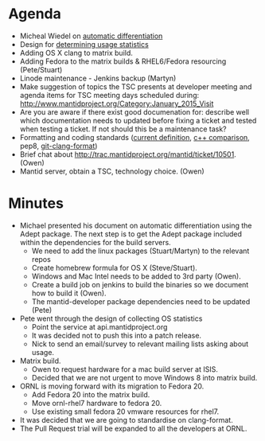 Agenda
======
* Micheal Wiedel on [automatic differentiation](https://github.com/mantidproject/documents/blob/master/Design/IntegratingAdept.md)
* Design for [determining usage statistics](https://github.com/mantidproject/documents/blob/master/Design/MeasureUsageStatistics.md)
* Adding OS X clang to matrix build.
* Adding Fedora to the matrix builds & RHEL6/Fedora resourcing (Pete/Stuart)
* Linode maintenance - Jenkins backup (Martyn)
* Make suggestion of topics the TSC presents at developer meeting and agenda items for TSC meeting days scheduled during: http://www.mantidproject.org/Category:January_2015_Visit 
* Are you are aware if there exist good documenation for: describe well which documentation needs to updated before fixing a ticket and tested when testing a ticket. If not should this be a maintenance task?
* Formatting and coding standards ([current definition](http://www.mantidproject.org/Coding_Standards), [c++ comparison](https://gist.github.com/peterfpeterson/f095f0153cab9b6a6459), pep8, [git-clang-format](https://llvm.org/svn/llvm-project/cfe/trunk/tools/clang-format/git-clang-format))
* Brief chat about http://trac.mantidproject.org/mantid/ticket/10501. (Owen)
* Mantid server, obtain a TSC, technology choice. (Owen)


Minutes
=======
* Michael presented his document on automatic differentiation using the Adept package.  The next step is to get the Adept package included within the dependencies for the build servers.  
  * We need to add the linux packages (Stuart/Martyn) to the relevant repos 
  * Create homebrew formula for OS X (Steve/Stuart).  
  * Windows and Mac Intel needs to be added to 3rd party (Owen).
  * Create a build job on jenkins to build the binaries so we document how to build it (Owen).
  * The mantid-developer package dependencies need to be updated (Pete)
* Pete went through the design of collecting OS statistics
  * Point the service at api.mantidproject.org
  * It was decided not to push this into a patch release.
  * Nick to send an email/survey to relevant mailing lists asking about usage.
* Matrix build.
  * Owen to request hardware for a mac build server at ISIS.
  * Decided that we are not urgent to move Windows 8 into matrix build.
* ORNL is moving forward with its migration to Fedora 20. 
  * Add Fedora 20 into the matrix build.
  * Move ornl-rhel7 hardware to fedora 20.
  * Use existing small fedora 20 vmware resources for rhel7.
* It was decided that we are going to standardise on clang-format.
* The Pull Request trial will be expanded to all the developers at ORNL.

